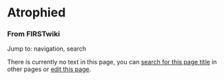 # Atrophied

### From FIRSTwiki

Jump to: navigation, search

There is currently no text in this page, you can [search for this page
title](/index.php/Special:Search/Atrophied "Special:Search/Atrophied" ) in
other pages or [edit this
page](http://www.firstwiki.net/index.php?title=Atrophied&action=edit
"http://www.firstwiki.net/index.php?title=Atrophied&action=edit" ).

